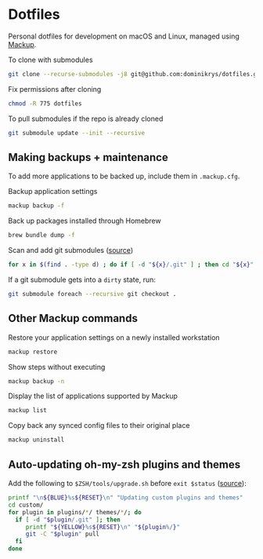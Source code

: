 # Dotfiles

Personal dotfiles for development on macOS and Linux, managed using [Mackup](https://github.com/lra/mackup).

To clone with submodules

```bash
git clone --recurse-submodules -j8 git@github.com:dominikrys/dotfiles.git
```

Fix permissions after cloning

```bash
chmod -R 775 dotfiles
```

To pull submodules if the repo is already cloned

```bash
git submodule update --init --recursive
```

## Making backups + maintenance

To add more applications to be backed up, include them in `.mackup.cfg`.

Backup application settings

```bash
mackup backup -f
```

Back up packages installed through Homebrew

```bash
brew bundle dump -f
```

Scan and add git submodules ([source](https://stackoverflow.com/questions/10606101/automatically-add-all-submodules-to-a-repo))

```bash
for x in $(find . -type d) ; do if [ -d "${x}/.git" ] ; then cd "${x}" ; origin="$(git config --get remote.origin.url)" ; cd - 1>/dev/null; git submodule add "${origin}" "${x}" ; fi ; done
```

If a git submodule gets into a `dirty` state, run:

```bash
git submodule foreach --recursive git checkout .
```

## Other Mackup commands

Restore your application settings on a newly installed workstation

```bash
mackup restore
```

Show steps without executing

```bash
mackup backup -n
```

Display the list of applications supported by Mackup

```bash
mackup list
```

Copy back any synced config files to their original place

```bash
mackup uninstall
```

## Auto-updating oh-my-zsh plugins and themes

Add the following to `$ZSH/tools/upgrade.sh` before `exit $status` ([source](https://unix.stackexchange.com/questions/477258/how-to-auto-update-custom-plugins-in-oh-my-zsh/597740#597740)):

```zsh
printf "\n${BLUE}%s${RESET}\n" "Updating custom plugins and themes"
cd custom/
for plugin in plugins/*/ themes/*/; do
  if [ -d "$plugin/.git" ]; then
     printf "${YELLOW}%s${RESET}\n" "${plugin%/}"
     git -C "$plugin" pull
  fi
done
```
